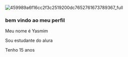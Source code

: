 ![459989a6f16cc2f3c2519200dc7652761673789367_full](https://user-images.githubusercontent.com/130660192/233354412-b05c7044-e6a5-43a1-95d8-848bc8aeb666.png)
### bem vindo ao meu perfil

Meu nome é Yasmim

Sou estudante do alura

Tenho 15 anos
